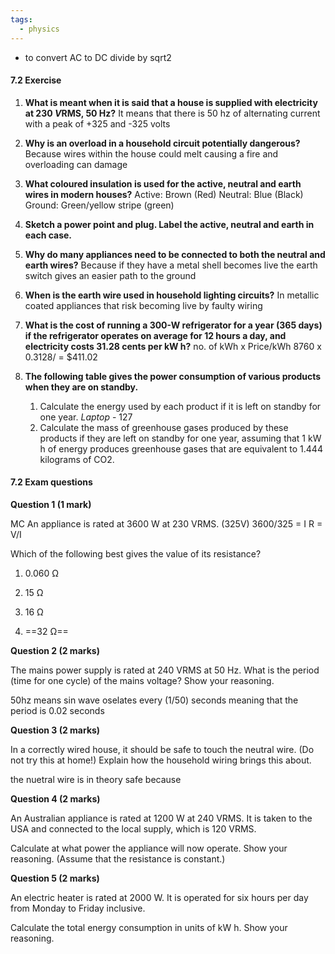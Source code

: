 ```yaml
---
tags:
  - physics
---
```

- to convert AC to DC divide by sqrt2
#### 7.2 Exercise

1. **What is meant when it is said that a house is supplied with electricity at 230 *V*RMS, 50 Hz?**
    It means that there is 50 hz of alternating current with a peak of +325 and -325 volts
2. **Why is an overload in a household circuit potentially dangerous?**
    Because wires within the house could melt causing a fire and overloading can damage 
3. **What coloured insulation is used for the active, neutral and earth wires in modern houses?**
    Active: Brown (Red)
    Neutral: Blue (Black)
    Ground: Green/yellow stripe (green)
4. **Sketch a power point and plug. Label the active, neutral and earth in each case.**
    
5. **Why do many appliances need to be connected to both the neutral and earth wires?**
    Because if they have a metal shell becomes live the earth switch gives an easier path to the ground
6. **When is the earth wire used in household lighting circuits?**
    In metallic coated appliances that risk becoming live by faulty wiring
7. **What is the cost of running a 300-W refrigerator for a year (365 days) if the refrigerator operates on average for 12 hours a day, and electricity costs 31.28 cents per kW h?**
    no. of kWh x Price/kWh
    8760 x 0.3128/
    = $411.02
8. **The following table gives the power consumption of various products when they are on standby.**

    1. Calculate the energy used by each product if it is left on standby for one year.
	        *Laptop* - 127
    2. Calculate the mass of greenhouse gases produced by these products if they are left on standby for one year, assuming that 1 kW h of energy produces greenhouse gases that are equivalent to 1.444 kilograms of CO2.
        

#### 7.2 Exam questions

**[](https://content2.learnon.com.au/embedded-searchlight?&isbn=9781119887843&assetid=tlvd-4321)Question 1 (1 mark)**

MC An appliance is rated at 3600 W at 230 VRMS. (325V) 3600/325 = I R = V/I

Which of the following best gives the value of its resistance?

1. 0.060 Ω
    
2. 15 Ω
    
3. 16 Ω
    
4. ==32 Ω==
    

**[](https://content2.learnon.com.au/embedded-searchlight?&isbn=9781119887843&assetid=tlvd-4322)Question 2 (2 marks)**

The mains power supply is rated at 240 VRMS at 50 Hz.
What is the period (time for one cycle) of the mains voltage? Show your reasoning.

50hz means sin wave oselates every (1/50) seconds meaning that the period is 0.02 seconds

**[](https://content2.learnon.com.au/embedded-searchlight?&isbn=9781119887843&assetid=tlvd-4323)Question 3 (2 marks)**

In a correctly wired house, it should be safe to touch the neutral wire. (Do not try this at home!)
Explain how the household wiring brings this about.

the nuetral wire is in theory safe because 

**[](https://content2.learnon.com.au/embedded-searchlight?&isbn=9781119887843&assetid=tlvd-4324)Question 4 (2 marks)**

An Australian appliance is rated at 1200 W at 240 VRMS. It is taken to the USA and connected to the local supply, which is 120 VRMS.

Calculate at what power the appliance will now operate. Show your reasoning. (Assume that the resistance is constant.)

**[](https://content2.learnon.com.au/embedded-searchlight?&isbn=9781119887843&assetid=tlvd-4325)Question 5 (2 marks)**

An electric heater is rated at 2000 W. It is operated for six hours per day from Monday to Friday inclusive.

Calculate the total energy consumption in units of kW h. Show your reasoning.